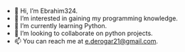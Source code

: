 - 👋 Hi, I’m Ebrahim324.
- 👀 I’m interested in gaining my programming knowledge.
- 🌱 I’m currently learning Python.
- 💞️ I’m looking to collaborate on python projects.
- 📫 You can reach me at e.derogar21@gmail.com.

<!---
Ebrahim324/Ebrahim324 is a ✨ special ✨ repository because its `README.md` (this file) appears on your GitHub profile.
You can click the Preview link to take a look at your changes.
--->
